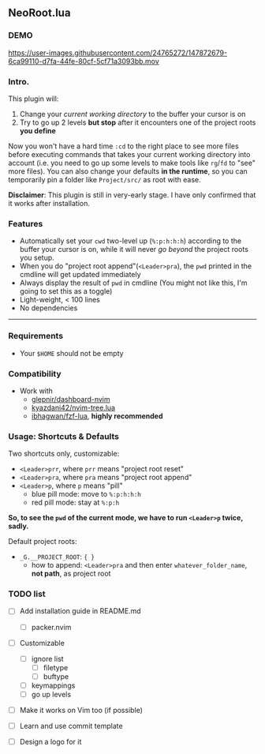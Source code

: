 NeoRoot.lua
---

### DEMO

https://user-images.githubusercontent.com/24765272/147872679-6ca99110-d7fa-44fe-80cf-5cf71a3093bb.mov

### Intro.

This plugin will:

1. Change your _current working directory_ to the buffer your cursor is on
2. Try to go up 2 levels __but stop__ after it encounters one of the project roots __you define__

Now you won't have a hard time `:cd` to the right place to see more files before executing commands that takes your current working directory into account
 (i.e. you need to go up some levels to make tools like `rg`/`fd` to "see" more files).
You can also change your defaults __in the runtime__, so you can temporarily pin a folder like `Project/src/` as root with ease.

__Disclaimer__: This plugin is still in very-early stage. I have only confirmed that it works after installation.

### Features

- Automatically set your `cwd` two-level up (`%:p:h:h:h`) according to the buffer your cursor is on,
  while it will never _go beyond_ the project roots you setup.
- When you do "project root append"(`<Leader>pra`), the `pwd` printed in the cmdline will get updated immediately
- Always display the result of `pwd` in cmdline (You might not like this, I'm going to set this as a toggle)
- Light-weight, < 100 lines
- No dependencies

---

### Requirements

- Your `$HOME` should not be empty

### Compatibility

- Work with
  - [glepnir/dashboard-nvim](https://github.com/glepnir/dashboard-nvim)
  - [kyazdani42/nvim-tree.lua](https://github.com/kyazdani42/nvim-tree.lua)
  - [ibhagwan/fzf-lua](https://github.com/ibhagwan/fzf-lua), __highly recommended__

### Usage: Shortcuts & Defaults

Two shortcuts only, customizable:

- `<Leader>prr`, where `prr` means "project root reset"
- `<Leader>pra`, where `pra` means "project root append"
- `<Leader>p`, where `p` means "pill"
  - blue pill mode: move to `%:p:h:h:h`
  - red pill mode: stay at `%:p:h`

__So, to see the `pwd` of the current mode, we have to run `<Leader>p` twice, sadly.__

Default project roots:

- `_G.__PROJECT_ROOT`: `{ }`
  - how to append: `<Leader>pra` and then enter `whatever_folder_name`, __not path__, as project root

### TODO list

- [ ] Add installation guide in README.md
  - [ ] packer.nvim
- [ ] Customizable
  - [ ] ignore list
    - [ ] filetype
    - [ ] buftype
  - [ ] keymappings
  - [ ] go up levels
- [ ] Make it works on Vim too (if possible)
- [ ] Learn and use commit template
- [ ] Design a logo for it

